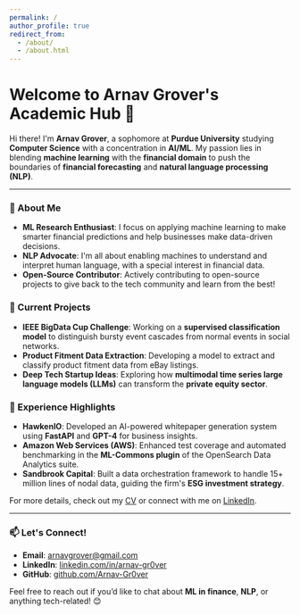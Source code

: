 ```yaml
---
permalink: /
author_profile: true
redirect_from: 
  - /about/
  - /about.html
---
```


# Welcome to Arnav Grover's Academic Hub 👋

Hi there! I'm **Arnav Grover**, a sophomore at **Purdue University** studying **Computer Science** with a concentration in **AI/ML**. My passion lies in blending **machine learning** with the **financial domain** to push the boundaries of **financial forecasting** and **natural language processing (NLP)**. 

---

### 🚀 About Me

- **ML Research Enthusiast**: I focus on applying machine learning to make smarter financial predictions and help businesses make data-driven decisions.
- **NLP Advocate**: I'm all about enabling machines to understand and interpret human language, with a special interest in financial data.
- **Open-Source Contributor**: Actively contributing to open-source projects to give back to the tech community and learn from the best!

### 🌱 Current Projects

- **IEEE BigData Cup Challenge**: Working on a **supervised classification model** to distinguish bursty event cascades from normal events in social networks.
- **Product Fitment Data Extraction**: Developing a model to extract and classify product fitment data from eBay listings.
- **Deep Tech Startup Ideas**: Exploring how **multimodal time series large language models (LLMs)** can transform the **private equity sector**.

### 💼 Experience Highlights

- **HawkenIO**: Developed an AI-powered whitepaper generation system using **FastAPI** and **GPT-4** for business insights.
- **Amazon Web Services (AWS)**: Enhanced test coverage and automated benchmarking in the **ML-Commons plugin** of the OpenSearch Data Analytics suite.
- **Sandbrook Capital**: Built a data orchestration framework to handle 15+ million lines of nodal data, guiding the firm's **ESG investment strategy**.

For more details, check out my [CV](#) or connect with me on [LinkedIn](https://linkedin.com/in/arnav-gr0ver).

---

### 📫 Let's Connect!

- **Email**: arnavgrover@gmail.com
- **LinkedIn**: [linkedin.com/in/arnav-gr0ver](https://linkedin.com/in/arnav-gr0ver)
- **GitHub**: [github.com/Arnav-Gr0ver](https://github.com/Arnav-Gr0ver)

Feel free to reach out if you’d like to chat about **ML in finance**, **NLP**, or anything tech-related! 😊
